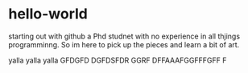 # hello-world
starting out with github
a Phd studnet with no experience in all thjings programminng. So im here to pick up the pieces and learn a bit of art.

yalla yalla yalla 
GFDGFD  DGFDSFDR GGRF   DFFAAAFGGFFFGFF F
